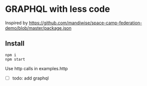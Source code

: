 # GRAPHQL with less code

Inspired by https://github.com/mandiwise/space-camp-federation-demo/blob/master/package.json

## Install

```
npm i
npm start
```

Use http calls in examples.http

- [ ] todo: add graphql